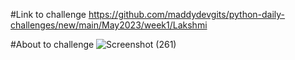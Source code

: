 #Link to challenge
https://github.com/maddydevgits/python-daily-challenges/new/main/May2023/week1/Lakshmi

#About to challenge
![Screenshot (261)](https://github.com/maddydevgits/python-daily-challenges/assets/80885515/62351a49-3e06-411b-854b-16fa9a4f6433)
